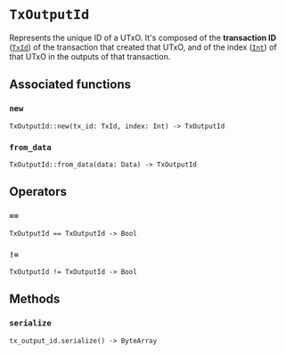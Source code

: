 # `TxOutputId`

Represents the unique ID of a UTxO. It's composed of the **transaction ID** ([`TxId`](./txid.md)) of the transaction that created that UTxO, and of the index ([`Int`](./int.md)) of that UTxO in the outputs of that transaction.

## Associated functions

### `new`

```helios
TxOutputId::new(tx_id: TxId, index: Int) -> TxOutputId
```

### `from_data`

```helios
TxOutputId::from_data(data: Data) -> TxOutputId
```

## Operators

### `==`

```helios
TxOutputId == TxOutputId -> Bool
```

### `!=`

```helios
TxOutputId != TxOutputId -> Bool
```

## Methods

### `serialize`

```helios
tx_output_id.serialize() -> ByteArray
```